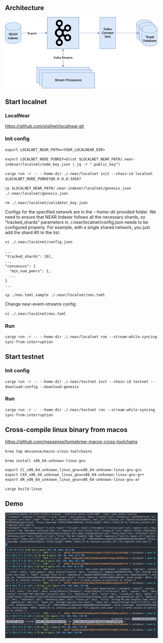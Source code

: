 ## Architecture

![Architecture](/docs/architecture.png?raw=true)

## Start localnet

### LocalNear

<https://github.com/sigilnet/localnear.git>

### Init config

`export LOCALNET_NEAR_PATH=<YOUR_LOCALNEAR_DIR>`

`export LOCALNET_NODE_PUBKEY=$(cat $LOCALNET_NEAR_PATH/.near-indexer/localnet/node_key.json | jq -r ".public_key")`

`cargo run -r -- --home-dir ./.near/localnet init --chain-id localnet $LOCALNET_NODE_PUBKEY@0.0.0.0:34567`

`cp $LOCALNET_NEAR_PATH/.near-indexer/localnet/genesis.json ./.near/localnet/genesis.json`

`rm ./.near/localnet/validator_key.json`

Configs for the specified network are in the --home-dir provided folder. We need to ensure that NEAR Indexer follows all the necessary shards, so "tracked_shards" parameters in ./.near/localnet/config.json needs to be configured properly. For example, with a single shared network, you just add the shard #0 to the list:

```
vi ./.near/localnet/config.json

...
"tracked_shards": [0],
...
"consensus": {
  "min_num_peers": 1,
  ...
}
...
```

`cp ./nes.toml.sample ./.near/localnet/nes.toml`

Change near-event-streams config:

`vi ./.near/localnet/nes.toml`

### Run
`cargo run -r -- --home-dir ./.near/localnet run --stream-while-syncing sync-from-interruption`

## Start testnet

### Init config

`cargo run -r -- --home-dir ./.near/testnet init --chain-id testnet --download-config --download-genesis`

### Run

`cargo run -r -- --home-dir ./.near/testnet run --stream-while-syncing sync-from-interruption`

## Cross-compile linux binary from macos

<https://github.com/messense/homebrew-macos-cross-toolchains>

`brew tap messense/macos-cross-toolchains`

`brew install x86_64-unknown-linux-gnu`

```
export CC_x86_64_unknown_linux_gnu=x86_64-unknown-linux-gnu-gcc
export CXX_x86_64_unknown_linux_gnu=x86_64-unknown-linux-gnu-g++
export AR_x86_64_unknown_linux_gnu=x86_64-unknown-linux-gnu-ar
```

`cargo build-linux`

## Demo

![Demo](/docs/demo-nes.png?raw=true)
